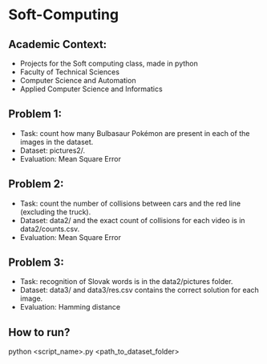 # Soft-Computing

## Academic Context:
* Projects for the Soft computing class, made in python
* Faculty of Technical Sciences
* Computer Science and Automation
* Applied Computer Science and Informatics

## Problem 1:

* Task: count how many Bulbasaur Pokémon are present in each of the images in the dataset.
* Dataset: pictures2/.
* Evaluation: Mean Square Error

## Problem 2:

* Task: count the number of collisions between cars and the red line (excluding the truck).
* Dataset:  data2/ and the exact count of collisions for each video is in data2/counts.csv.
* Evaluation: Mean Square Error

## Problem 3:

* Task: recognition of Slovak words is in the data2/pictures folder.
* Dataset: data3/ and data3/res.csv contains the correct solution for each image.
* Evaluation: Hamming distance

## How to run?
python <script_name>.py <path_to_dataset_folder>